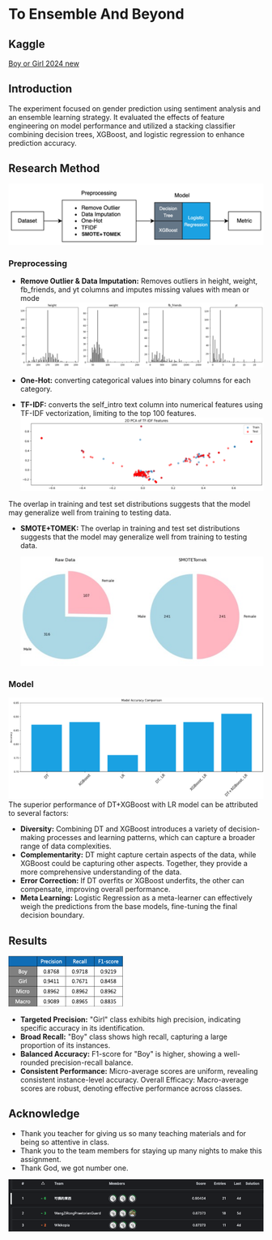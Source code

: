 # To Ensemble And Beyond

## Kaggle

[Boy or Girl 2024 new](https://www.kaggle.com/competitions/boy-or-girl-2024-new)

## Introduction

The experiment focused on gender prediction using sentiment analysis and an ensemble learning strategy. It evaluated the effects of feature engineering on model performance and utilized a stacking classifier combining decision trees, XGBoost, and logistic regression to enhance prediction accuracy.

## Research Method

![Research](../Images/Research.png)

### Preprocessing

- **Remove Outlier & Data Imputation:** Removes outliers in height, weight, fb_friends, and yt columns and imputes missing values with mean or mode
  ![Outlier](../Images/Outlier.png)

- **One-Hot:** converting categorical values into binary columns for each category.

- **TF-IDF:** converts the self_intro text column into numerical features using TF-IDF vectorization, limiting to the top 100 features.
  ![TF-IDF](../Images/TF-IDF.png)

The overlap in training and test set distributions suggests that the model may generalize well from training to testing data.

- **SMOTE+TOMEK:** The overlap in training and test set distributions suggests that the model may generalize well from training to testing data.

  ![SMOTETOMEK](../Images/SMOTETOMEK.jpg)

### Model

![Model](../Images/Model.png)
The superior performance of DT+XGBoost with LR model can be attributed to several factors:

- **Diversity:** Combining DT and XGBoost introduces a variety of decision-making processes and learning patterns, which can capture a broader range of data complexities.
- **Complementarity:** DT might capture certain aspects of the data, while XGBoost could be capturing other aspects. Together, they provide a more comprehensive understanding of the data.
- **Error Correction:** If DT overfits or XGBoost underfits, the other can compensate, improving overall performance.
- **Meta Learning:** Logistic Regression as a meta-learner can effectively weigh the predictions from the base models, fine-tuning the final decision boundary.

## Results

![Result](../Images/Result.png)

- **Targeted Precision:** "Girl" class exhibits high precision, indicating specific accuracy in its identification.
- **Broad Recall:** "Boy" class shows high recall, capturing a large proportion of its instances.
- **Balanced Accuracy:** F1-score for "Boy" is higher, showing a well-rounded precision-recall balance.
- **Consistent Performance:** Micro-average scores are uniform, revealing consistent instance-level accuracy.
  Overall Efficacy: Macro-average scores are robust, denoting effective performance across classes.

## Acknowledge

- Thank you teacher for giving us so many teaching materials and for being so attentive in class.
- Thank you to the team members for staying up many nights to make this assignment.
- Thank God, we got number one.

![Kaggle](../Images/kaggle.png)
